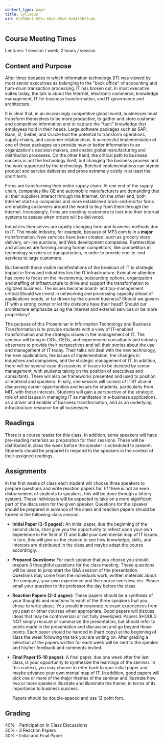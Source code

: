 ```yaml
---
content_type: page
title: Syllabus
uid: 62d3b0c1-099a-6dc8-65e0-ba5419bf1c4b
---
```


Course Meeting Times
--------------------

Lectures: 1 session / week, 2 hours / session

Content and Purpose
-------------------

After three decades in which information technology (IT) was viewed by most senior executives as belonging to the "back office" of accounting and hum-drum transaction processing, IT has broken out. In most executive suites today, the talk is about the Internet, electronic commerce, knowledge management, IT for business transformation, and IT governance and architecture.

It is clear that, in an increasingly competitive global world, businesses must transform themselves to be more productive, to gather and store customer and competitive information and to capture the "tacit" knowledge that employees hold in their heads. Large software packages such as SAP, Baan, i2, Siebel, and Oracle tout the potential to transform operations, supply chains, and customer relationships. A successful implementation of one of these packages can provide new or better information to an organization's decision makers, and enable global manufacturing and distribution processes. On the other hand, the critical path to business success is not the technology itself, but changing the business process and the work supported by the technology. Botched implementations can stymie product and service deliveries and prove extremely costly in at least the short term.

Firms are transforming their entire supply chain. At one end of the supply chain, companies like GE and automobile manufacturers are demanding that all their suppliers interact through the Internet. On the other end, both Internet start-up companies and more established brick-and-mortar firms are enabling customers around the world to buy from them through the Internet. Increasingly, firms are enabling customers to look into their internal systems to assess when orders will be delivered.

Industries themselves are rapidly changing form and business methods due to IT. The music industry, for example, because of MP3.com is in a **major** transformation. New services have been created, such as grocery store delivery, on-line auctions, and Web development companies. Partnerships and alliances are forming among former competitors, like competitors in technology services or transportation, in order to provide end-to-end services to large customers.

But beneath these visible manifestations of the breakout of IT to strategic impact in firms and industries lies the IT infrastructure. Executive attention has come to focus on the investments, outsourcing options, organization and staffing of infrastructure to drive and support the transformation to digitized business. The issues become board- and top-management critical.Should we invest in networking and processing capacity ahead of applications needs, or be driven by the current business? Should we govern IT with a strong center or let the divisions have their head? Should our architecture emphasize using the Internet and external services or be more proprietary?

The purpose of this Proseminar in Information Technology and Business Transformation is to provide students with a view of IT-enabled transformation and the strategic issues in the management of IT. The seminar will bring in CIOs, CEOs, and experienced consultants and industry observers to provide their perspectives and tell their stories about the use and management of IT today. Their talks will deal with the new technology, the new applications, the issues of implementation, the changes in industries and companies, and the strategic management of IT. In addition, there will be several case discussions of issues to be decided by senior management, with students taking on the position of executives and consultants. There will also be frameworks presented and used to position all material and speakers. Finally, one session will consist of ITBT alumni discussing career opportunities and issues for students, particularly from MIT, with these interests. Students will gain a perspective of the strategic role of and issues in managing IT as manifested in e-business applications, as a driver and enabler of business transformation, and as an underlying infrastructure resource for all businesses.

Readings
--------

There is a course reader for this class. In addition, some speakers will have pre-reading materials as preparation for their sessions. These will be distributed in class the week before the speaker is scheduled to present. Students should be prepared to respond to the speakers in the context of their assigned readings.

Assignments
-----------

In the first weeks of class each student will choose three speakers to prepare questions and write reaction papers for. (If there is not an even disbursement of students to speakers, this will be done through a lottery system). These individuals will be expected to take on a more significant part of the discussion for the given speaker. Questions for the speaker should be prepared in advance of the class and reaction papers should be turned in the following class session.

*   **Initial Paper (3-5 pages):** An initial paper, due the beginning of the second class, shall give you the opportunity to reflect upon your own experience in the field of IT and build your own mental map of IT issues. In turn, this will give us the chance to see how knowledge, skills, and interests are distributed in the class and maybe adapt the course accordingly.
*   **Prepared Questions:** For each speaker that you choose you should prepare 3 thoughtful questions for the class meeting. These questions will be used to jump start the Q&A session of the presentation. Questions may come from the individuals work, written materials about the company, your own experience and the course overview, etc. Please email your question to the professor the day before the class.
*   **Reaction Papers (2-3 pages):** These papers should be a synthesis of your thoughts and reactions to each of the three speakers that you chose to write about. You should incorporate relevant experiences from you past or other courses when appropriate. Good papers will discuss ideas that may be controversial or not fully developed. Papers SHOULD NOT simply recount or summarize the presentation, but should refer to points made in the presentation and discussion and go beyond those points. Each paper should be handed in (hard copy) at the beginning of class the week following the talk you are writing on. After grading a selection of the papers written for each week will be sent to the speaker and his/her feedback and comments invited.
*   **Final Paper (5-10 pages):** A final paper, due one week after the last class, is your opportunity to synthesize the learnings of the seminar. In this context, you may choose to refer back to your initial paper and maybe advance your own mental map of IT. In addition, good papers will pick one or more of the major themes of the seminar and illustrate how two or more speakers illustrate and illuminate the theme, in terms of its importance to business success.  
      
    Papers should be double-spaced and use 12 point font.

Grading
-------

40% - Participation In Class Discussions  
30% - 3 Reaction Papers  
30% - Initial and Final Paper